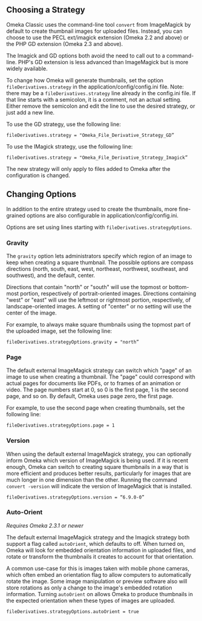 
Choosing a Strategy
-----------------------------------------------------------

Omeka Classic uses the command-line tool `convert` from ImageMagick by default to create thumbnail images for uploaded files. Instead, you can choose to use the PECL ext/imagick extension (Omeka 2.2 and above) or the PHP GD extension (Omeka 2.3 and above).

The Imagick and GD options both avoid the need to call out to a command-line. PHP's GD extension is less advanced than ImageMagick but is more widely available.

To change how Omeka will generate thumbnails, set the option `fileDerivatives.strategy` in the application/config/config.ini file. Note: there may be a `fileDerivatives.strategy` line already in the config.ini file. If that line starts with a semicolon, it is a comment, not an actual setting. Either remove the semicolon and edit the line to use the desired strategy, or just add a new line.

To use the GD strategy, use the following line:

`fileDerivatives.strategy = "Omeka_File_Derivative_Strategy_GD”`

To use the IMagick strategy, use the following line:

`fileDerivatives.strategy = "Omeka_File_Derivative_Strategy_Imagick”`

The new strategy will only apply to files added to Omeka after the configuration is changed.

Changing Options
---------------------------------------------------------------

In addition to the entire strategy used to create the thumbnails, more fine-grained options are also configurable in application/config/config.ini.

Options are set using lines starting with
`fileDerivatives.strategyOptions`.

### Gravity 

The `gravity` option lets administrators specify which region of an image to keep when creating a square thumbnail. The possible options are compass directions (north, south, east, west, northeast, northwest, southeast, and southwest), and the default, center.

Directions that contain "north" or "south" will use the topmost or bottom-most portion, respectively of portrait-oriented images. Directions containing "west" or "east" will use the leftmost or rightmost portion, respectively, of landscape-oriented images. A setting of "center" or no setting will use the center of the image.

For example, to always make square thumbnails using the topmost part of the uploaded image, set the following line:

`fileDerivatives.strategyOptions.gravity = "north”`

### Page

The default external ImageMagick strategy can switch which "page" of an image to use when creating a thumbnail. The "page" could correspond with actual pages for documents like PDFs, or to frames of an animation or video. The page numbers start at 0, so 0 is the first page, 1 is the second page, and so on. By default, Omeka uses page zero, the first page.

For example, to use the second page when creating thumbnails, set the following line:

`fileDerivatives.strategyOptions.page = 1`

### Version 

When using the default external ImageMagick strategy, you can optionally inform Omeka which version of ImageMagick is being used. If it is recent enough, Omeka can switch to creating square thumbnails in a way that is more efficient and produces better results, particularly for images that are much longer in one dimension than the other. Running the command `convert -version` will indicate the version of ImageMagick that is installed.

`fileDerivatives.strategyOptions.version = “6.9.0-0”`

### Auto-Orient

*Requires Omeka 2.3.1 or newer*

The default external ImageMagick strategy and the Imagick strategy both support a flag called `autoOrient`, which defaults to off. When turned on, Omeka will look for embedded orientation information in uploaded files, and rotate or transform the thumbnails it creates to account for that orientation.

A common use-case for this is images taken with mobile phone cameras, which often embed an orientation flag to allow computers to automatically rotate the image. Some image manipulation or preview software also will store rotations as only a change to the image's embedded rotation information. Turning `autoOrient` on allows Omeka to produce thumbnails in the expected orientation when these types of images are uploaded.

`fileDerivatives.strategyOptions.autoOrient = true`
